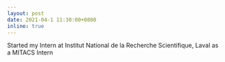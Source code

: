 ```yaml
---
layout: post
date: 2021-04-1 11:30:00+0800
inline: true
---
```


Started my Intern at Institut National de la Recherche Scientifique, Laval as a MITACS Intern

